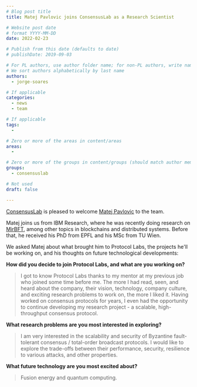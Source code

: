 ```yaml
---
# Blog post title
title: Matej Pavlovic joins ConsensusLab as a Research Scientist

# Website post date
# format YYYY-MM-DD
date: 2022-02-23

# Publish from this date (defaults to date)
# publishDate: 2019-09-03

# For PL authors, use author folder name; for non-PL authors, write name as in paper within ""
# We sort authors alphabetically by last name
authors:
  - jorge-soares

# If applicable
categories:
  - news
  - team

# If applicable
tags:
  -

# Zero or more of the areas in content/areas
areas:
  -

# Zero or more of the groups in content/groups (should match author membership)
groups:
  - consensuslab

# Not used
draft: false

---
```


[ConsensusLab](/groups/consensuslab/) is pleased to welcome [Matej Pavlovic](/authors/matej-pavlovic) to the team.

Matej joins us from IBM Research, where he was recently doing research on [MirBFT](https://github.com/hyperledger-labs/mirbft), among other topics in blockchains and distributed systems. Before that, he received his PhD from EPFL and his MSc from TU Wien.

We asked Matej about what brought him to Protocol Labs, the projects he'll be working on, and his thoughts on future technological developments:

**How did you decide to join Protocol Labs, and what are you working on?**

> I got to know Protocol Labs thanks to my mentor at my previous job who joined some time before me. The more I had read, seen, and heard about the company, their vision, technology, company culture, and exciting research problems to work on, the more I liked it. Having worked on consensus protocols for years, I even had the opportunity to continue developing my research project - a scalable, high-throughput consensus protocol.

**What research problems are you most interested in exploring?**

> I am very interested in the scalability and security of Byzantine fault-tolerant consensus / total-order broadcast protocols. I would like to explore the trade-offs between their performance, security, resilience to various attacks, and other properties.

**What future technology are you most excited about?**

> Fusion energy and quantum computing.
